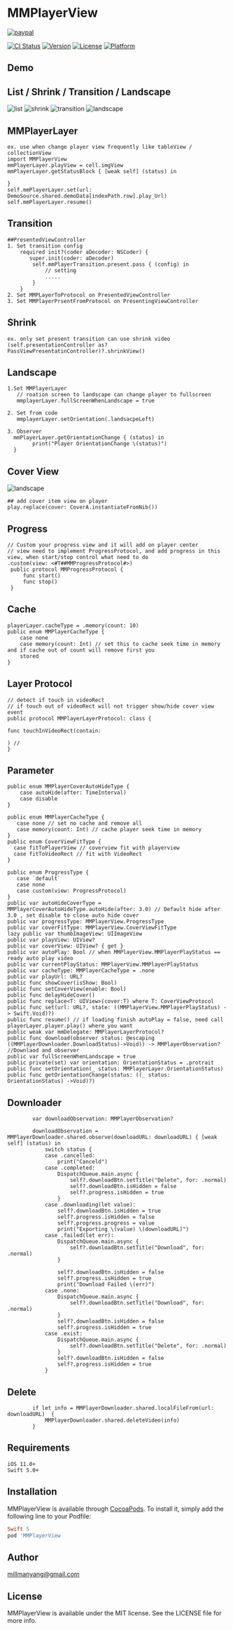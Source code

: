 # MMPlayerView
[![paypal](https://www.paypalobjects.com/en_US/i/btn/btn_donateCC_LG.gif)](https://www.paypal.com/cgi-bin/webscr?cmd=_s-xclick&hosted_button_id=W5C6A3FB8H4DQ)

[![CI Status](http://img.shields.io/travis/millmanyang@gmail.com/MMPlayerView.svg?style=flat)](https://travis-ci.org/millmanyang@gmail.com/MMPlayerView)
[![Version](https://img.shields.io/cocoapods/v/MMPlayerView.svg?style=flat)](http://cocoapods.org/pods/MMPlayerView)
[![License](https://img.shields.io/cocoapods/l/MMPlayerView.svg?style=flat)](http://cocoapods.org/pods/MMPlayerView)
[![Platform](https://img.shields.io/cocoapods/p/MMPlayerView.svg?style=flat)](http://cocoapods.org/pods/MMPlayerView)
## Demo

## List / Shrink / Transition / Landscape
![list](https://github.com/MillmanY/MMPlayerView/blob/master/demo/list_demo.gif)
![shrink](https://github.com/MillmanY/MMPlayerView/blob/master/demo/shrink_demo.gif) 
![transition](https://github.com/MillmanY/MMPlayerView/blob/master/demo/transition_demo.gif)
![landscape](https://github.com/MillmanY/MMPlayerView/blob/master/demo/landscape_demo.gif)

## MMPlayerLayer       
    ex. use when change player view frequently like tableView / collectionView
    import MMPlayerView
    mmPlayerLayer.playView = cell.imgView
    mmPlayerLayer.getStatusBlock { [weak self] (status) in

    }
    self.mmPlayerLayer.set(url: DemoSource.shared.demoData[indexPath.row].play_Url)
    self.mmPlayerLayer.resume()

## Transition
    
    ##PresentedViewController
    1. Set transition config
        required init?(coder aDecoder: NSCoder) {
           super.init(coder: aDecoder)
            self.mmPlayerTransition.present.pass { (config) in
                // setting
                .....
            }
        }
    2. Set MMPLayerToProtocol on PresentedViewController
    3. Set MMPlayerPrsentFromProtocol on PresentingViewController

## Shrink
    ex. only set present transition can use shrink video
    (self.presentationController as? PassViewPresentatinController)?.shrinkView()
## Landscape
    1.Set MMPlayerLayer
       // roation screen to landscape can change player to fullscreen
       mmplayerLayer.fullScreenWhenLandscape = true
       
    2. Set from code
       mmplayerLayer.setOrientation(.landsacpeLeft)
       
    3. Observer
      mmPlayerLayer.getOrientationChange { (status) in
            print("Player OrientationChange \(status)")
      }
 
## Cover View
![landscape](https://github.com/MillmanY/MMPlayerView/blob/master/demo/cover.png)

    ## add cover item view on player
    play.replace(cover: CoverA.instantiateFromNib())

## Progress
    // Custom your progress view and it will add on player center
    // view need to implement ProgressProtocol, and add progress in this view, when start/stop control what need to do
    .custom(view: <#T##MMProgressProtocol#>)
     public protocol MMProgressProtocol {
         func start()
         func stop()
     }
     
## Cache
    playerLayer.cacheType = .memory(count: 10)
    public enum MMPlayerCacheType {
        case none
        case memory(count: Int) // set this to cache seek time in memory and if cache out of count will remove first you    
        stored
    }
## Layer Protocol
    // detect if touch in videoRect
    // if touch out of videoRect will not trigger show/hide cover view event
    public protocol MMPlayerLayerProtocol: class {
    
    func touchInVideoRect(contain: 
    
    ) // 
    }
 
## Parameter
    
    public enum MMPlayerCoverAutoHideType {
        case autoHide(after: TimeInterval)
        case disable
    }

    public enum MMPlayerCacheType {
       case none // set no cache and remove all
       case memory(count: Int) // cache player seek time in memory
    }
    public enum CoverViewFitType {
      case fitToPlayerView // coverview fit with playerview
      case fitToVideoRect // fit with VideoRect
    }
         
    public enum ProgressType {
       case `default`
       case none
       case custom(view: ProgressProtocol)
    }
    public var autoHideCoverType = MMPlayerCoverAutoHideType.autoHide(after: 3.0) // Default hide after 3.0 , set disable to close auto hide cover            
    public var progressType: MMPlayerView.ProgressType  
    public var coverFitType: MMPlayerView.CoverViewFitType
    lazy public var thumbImageView: UIImageView 
    public var playView: UIView?
    public var coverView: UIView? { get }
    public var autoPlay: Bool // when MMPlayerView.MMPlayerPlayStatus == ready auto play video
    public var currentPlayStatus: MMPlayerView.MMPlayerPlayStatus 
    public var cacheType: MMPlayerCacheType = .none
    public var playUrl: URL?
    public func showCover(isShow: Bool)
    public func setCoverView(enable: Bool)
    public func delayHideCover()
    public func replace<T: UIView>(cover:T) where T: CoverViewProtocol
    public func set(url: URL?, state: ((MMPlayerView.MMPlayerPlayStatus) -> Swift.Void)?)
    public func resume() // if loading finish autoPlay = false, need call playerLayer.player.play() where you want
    public weak var mmDelegate: MMPlayerLayerProtocol?
    public func download(observer status: @escaping ((MMPlayerDownloader.DownloadStatus)->Void)) -> MMPlayerObservation? //Downlaod and observer
    public var fullScreenWhenLandscape = true
    public private(set) var orientation: OrientationStatus = .protrait
    public func setOrientation(_ status: MMPlayerLayer.OrientationStatus)
    public func getOrientationChange(status: ((_ status: OrientationStatus) ->Void)?)

## Downloader
            var downloadObservation: MMPlayerObservation?

            downloadObservation = MMPlayerDownloader.shared.observe(downloadURL: downloadURL) { [weak self] (status) in
                switch status {
                case .cancelled:
                    print("Canceld")
                case .completed:
                    DispatchQueue.main.async {
                        self?.downloadBtn.setTitle("Delete", for: .normal)
                        self?.downloadBtn.isHidden = false
                        self?.progress.isHidden = true
                    }
                case .downloading(let value):
                    self?.downloadBtn.isHidden = true
                    self?.progress.isHidden = false
                    self?.progress.progress = value
                    print("Exporting \(value) \(downloadURL)")
                case .failed(let err):
                    DispatchQueue.main.async {
                        self?.downloadBtn.setTitle("Download", for: .normal)
                    }
                    
                    self?.downloadBtn.isHidden = false
                    self?.progress.isHidden = true
                    print("Download Failed \(err)")
                case .none:
                    DispatchQueue.main.async {
                        self?.downloadBtn.setTitle("Download", for: .normal)
                    }
                    self?.downloadBtn.isHidden = false
                    self?.progress.isHidden = true
                case .exist:
                    DispatchQueue.main.async {
                        self?.downloadBtn.setTitle("Delete", for: .normal)
                    }
                    self?.downloadBtn.isHidden = false
                    self?.progress.isHidden = true
                }
## Delete
            if let info = MMPlayerDownloader.shared.localFileFrom(url: downloadURL)  {
                MMPlayerDownloader.shared.deleteVideo(info)
            }

## Requirements

    iOS 11.0+
    Swift 5.0+
    
## Installation

MMPlayerView is available through [CocoaPods](http://cocoapods.org). To install
it, simply add the following line to your Podfile:

```ruby
Swift 5 
pod 'MMPlayerView
```
## Author

millmanyang@gmail.com

## License

MMPlayerView is available under the MIT license. See the LICENSE file for more info.
